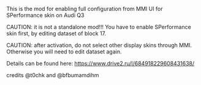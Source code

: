 This is the mod for enabling full configuration from MMI UI for SPerformance skin on Audi Q3

CAUTION: it is not a standalone mod!!! You have to enable SPerformance skin first, by editing dataset of block 17.

CAUTION: after activation, do not select other display skins through MMI. Otherwise you will need to edit dataset again.

Details can be found here: https://www.drive2.ru/l/684918229608431638/

credits @t0chk and @bfbumamdihm